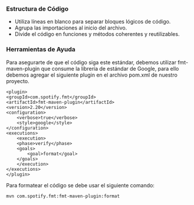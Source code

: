### Estructura de Código
+ Utiliza líneas en blanco para separar bloques lógicos de código.
+ Agrupa las importaciones al inicio del archivo.
+ Divide el código en funciones y métodos coherentes y reutilizables.

### Herramientas de Ayuda
Para asegurarte de que el código siga este estándar, debemos utilizar
fmt-maven-plugin que consume la librería de estándar de Google, para ello debemos
agregar el siguiente plugin en el archivo pom.xml de nuestro proyecto.
```
<plugin>
<groupId>com.spotify.fmt</groupId>
<artifactId>fmt-maven-plugin</artifactId>
<version>2.20</version>
<configuration>
    <verbose>true</verbose>
    <style>google</style>
</configuration>
<executions>
    <execution>
    <phase>verify</phase>
    <goals>
        <goal>format</goal>
    </goals>
    </execution>
</executions>
</plugin>
```

Para formatear el código se debe usar el siguiente comando:
```sh
mvn com.spotify.fmt:fmt-maven-plugin:format
```